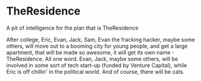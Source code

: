 TheResidence
============

A pit of intelligence for the plan that is TheResidence

After college, Eric, Evan, Jack, Sam, Evan the fracking hacker, maybe some others, will move out to a booming city for young people, and get a large
apartment, that will be made so awesome, it will get its own name - TheResidence. All one word. Evan, Jack, maybe some 
others, will be involved in some sort of tech start-up (funded by Venture Capital), while Eric is off chillin' in the 
political world. And of course, there will be cats.
